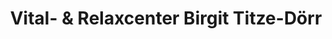 ---
title: "Vital- & Relaxcenter Birgit Titze-Dörr"
url: /kremmen/vital-und-relaxcenter-birgit-titze-doerr/
shop: Kosmetik
---